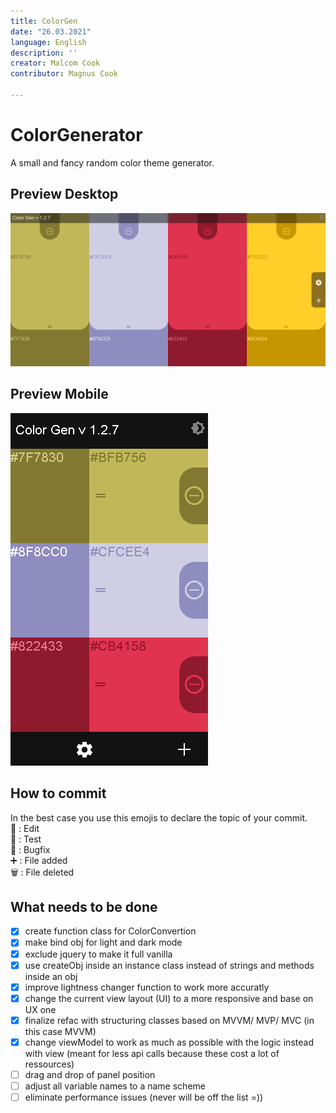 ```yaml
---
title: ColorGen
date: "26.03.2021"
language: English 
description: ''
creator: Malcom Cook
contributor: Magnus Cook

---
```


# ColorGenerator

A small and fancy random color theme generator.

## Preview Desktop
![Image of latest ColorGen](https://github.com/LineageFalcon/ColorGenerator/blob/refac/ColorGen_v1.2.7.png)

## Preview Mobile
![Image of latest ColorGen Mobile](https://github.com/LineageFalcon/ColorGenerator/blob/refac/ColorGen_v1.2.7_Mobile.png)

## How to commit

In the best case you use this emojis to declare the topic of your commit.</br>
📝 : Edit</br>
🔧 : Test</br>
🐞 : Bugfix</br>
➕ : File added</br>
🗑️ : File deleted</br>

## What needs to be done

- [x] create function class for ColorConvertion
- [x] make bind obj for light and dark mode
- [x] exclude jquery to make it full vanilla
- [x] use createObj inside an instance class instead of strings and methods inside an obj
- [x] improve lightness changer function to work more accuratly
- [x] change the current view layout (UI) to a more responsive and base on UX one 
- [x] finalize refac with structuring classes based on MVVM/ MVP/ MVC (in this case MVVM)
- [x] change viewModel to work as much as possible with the logic instead with view (meant for less api calls because these cost a lot of ressources)
- [ ] drag and drop of panel position
- [ ] adjust all variable names to a name scheme
- [ ] eliminate performance issues (never will be off the list =))
